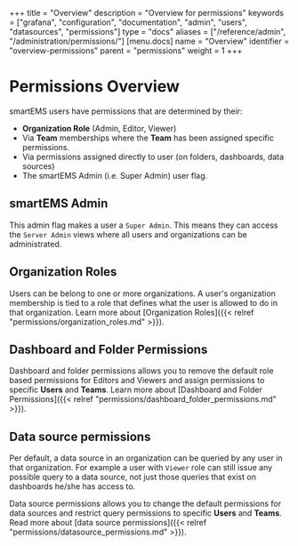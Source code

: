 +++
title = "Overview"
description = "Overview for permissions"
keywords = ["grafana", "configuration", "documentation", "admin", "users", "datasources", "permissions"]
type = "docs"
aliases = ["/reference/admin", "/administration/permissions/"]
[menu.docs]
name = "Overview"
identifier = "overview-permissions"
parent = "permissions"
weight = 1
+++

# Permissions Overview

smartEMS users have permissions that are determined by their:

- **Organization Role** (Admin, Editor, Viewer)
- Via **Team** memberships where the **Team** has been assigned specific permissions.
- Via permissions assigned directly to user (on folders, dashboards, data sources)
- The smartEMS Admin (i.e. Super Admin) user flag.

## smartEMS Admin

This admin flag makes a user a `Super Admin`. This means they can access the `Server Admin` views where all users and organizations can be administrated.

## Organization Roles

Users can be belong to one or more organizations. A user's organization membership is tied to a role that defines what the user is allowed to do
in that organization. Learn more about [Organization Roles]({{< relref "permissions/organization_roles.md" >}}).


## Dashboard and Folder Permissions

Dashboard and folder permissions allows you to remove the default role based permissions for Editors and Viewers and assign permissions to specific **Users** and **Teams**. Learn more about [Dashboard and Folder Permissions]({{< relref "permissions/dashboard_folder_permissions.md" >}}).

## Data source permissions

Per default, a data source in an organization can be queried by any user in that organization. For example a user with `Viewer` role can still
issue any possible query to a data source, not just those queries that exist on dashboards he/she has access to.

Data source permissions allows you to change the default permissions for data sources and restrict query permissions to specific **Users** and **Teams**. Read more about [data source permissions]({{< relref "permissions/datasource_permissions.md" >}}).
